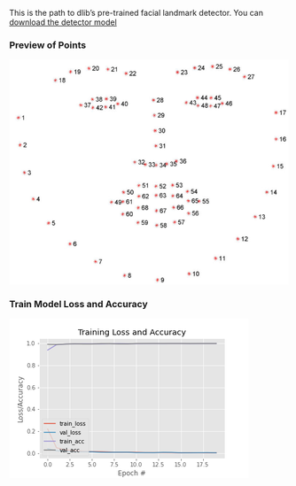 This is the path to dlib’s pre-trained facial landmark detector. You can [download the detector model](http://dlib.net/files/shape_predictor_68_face_landmarks.dat.bz2)


### Preview of Points
![Facial landMarks](https://github.com/yeasin50/faceMaskDetection/blob/master/images/facial_landmarks_68markup-768x619.jpg)

### Train Model Loss and Accuracy
![Model Loss and Accuracy](https://github.com/yeasin50/faceMaskDetection/blob/master/plot.png)